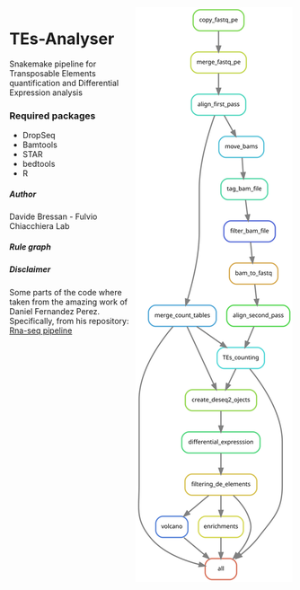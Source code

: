 <img align="right" src="https://raw.githubusercontent.com/DavideBrex/TEs-Analyser/67e1b375aebb02d3a3cc4a8da651d7a698b85c3c/rulegraph_2.svg">


# TEs-Analyser
Snakemake pipeline for Transposable Elements quantification and Differential Expression analysis


### Required packages

- DropSeq
- Bamtools
- STAR
- bedtools 
- R

##### Author
Davide Bressan - Fulvio Chiacchiera Lab

##### Rule graph



##### Disclaimer
Some parts of the code where taken from the amazing work of Daniel Fernandez Perez. Specifically, from his repository: [Rna-seq pipeline](https://github.com/dfernandezperez/RNAseq-Snakemake)
